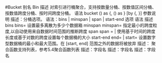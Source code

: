 #Bucket
别名
Bin
描述
对索引进行桶聚合，支持按数量分桶、按数值区间分桶、按数值跨度分桶、按时间跨度分桶。
语法
bucket <field-name><bucketing-option><aggr-function>(<field-name>) as <new-field-name> {, <aggr-function>(<field-name>) as <new-field-name>} [by <field-name> {, <field-name>}]
参数说明
<bucketing-option>
描述：分桶选项。
语法：bins | minspan | span | start-end
选项	语法	描述
bins	bins=<int>	设置最多离散为多少个数据箱
minspan	minspan=<span-length>	指定最小的跨度粒度,以自动使用来自数据时间范围的推断跨度
span	span = <log-span> |<span-length>	使用基于时间的跨度长度或基于对数的跨度设置每个数据桶的大小
start-end	end=<num> | start=<num>	设置数字型数据桶的最小和最大范围。在 [start, end] 范围之外的数据将被放弃
<aggr-function>
描述： 聚合函数支持列表，参考5.4聚合函数列表
<field-name>
描述：字段名
<new-field-name>
描述：字段名
<bool-expression>
描述：字段名
